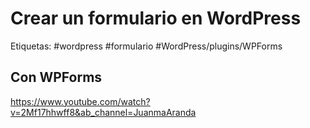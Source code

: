 # Crear un formulario en WordPress
Etiquetas: #wordpress #formulario #WordPress/plugins/WPForms

## Con WPForms
https://www.youtube.com/watch?v=2Mf17hhwff8&ab_channel=JuanmaAranda